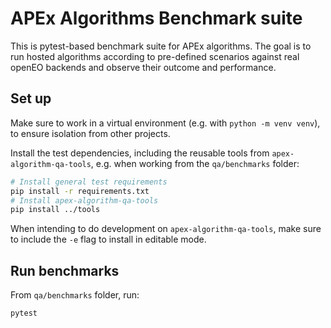 
# APEx Algorithms Benchmark suite

This is pytest-based benchmark suite for APEx algorithms.
The goal is to run hosted algorithms according to pre-defined scenarios
against real openEO backends and observe their outcome and performance.


## Set up

Make sure to work in a virtual environment
(e.g. with `python -m venv venv`),
to ensure isolation from other projects.

Install the test dependencies, including the reusable tools from `apex-algorithm-qa-tools`,
e.g. when working from the `qa/benchmarks` folder:

```bash
# Install general test requirements
pip install -r requirements.txt
# Install apex-algorithm-qa-tools
pip install ../tools
```

When intending to do development on `apex-algorithm-qa-tools`,
make sure to include the `-e` flag to install in editable mode.

## Run benchmarks

From `qa/benchmarks` folder, run:

```
pytest
```
